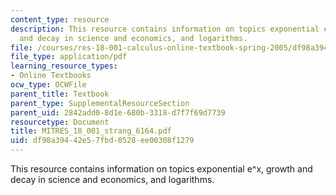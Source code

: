 ```yaml
---
content_type: resource
description: This resource contains information on topics exponential e^x, growth
  and decay in science and economics, and logarithms.
file: /courses/res-18-001-calculus-online-textbook-spring-2005/df98a39442e57fbd0528ee00308f1279_MITRES_18_001_strang_6164.pdf
file_type: application/pdf
learning_resource_types:
- Online Textbooks
ocw_type: OCWFile
parent_title: Textbook
parent_type: SupplementalResourceSection
parent_uid: 2842add0-8d1e-680b-3318-d7f7f69d7739
resourcetype: Document
title: MITRES_18_001_strang_6164.pdf
uid: df98a394-42e5-7fbd-0528-ee00308f1279
---
```

This resource contains information on topics exponential e^x, growth and decay in science and economics, and logarithms.

